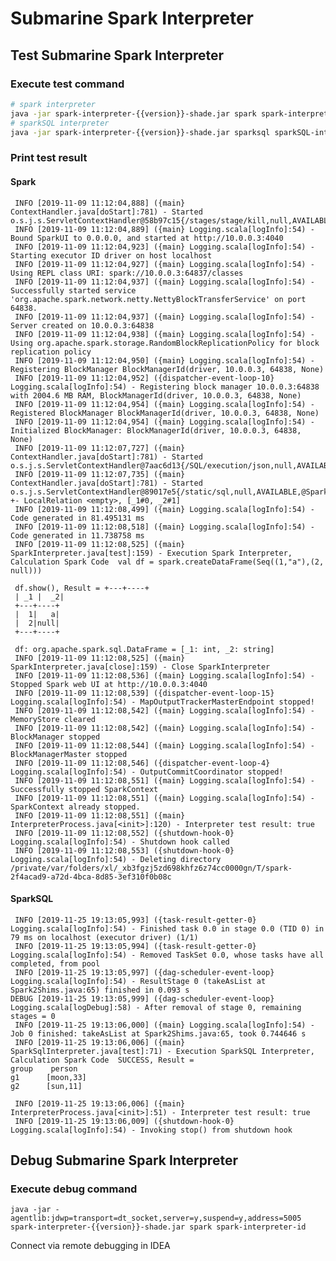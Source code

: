 <!--
   Licensed to the Apache Software Foundation (ASF) under one or more
   contributor license agreements.  See the NOTICE file distributed with
   this work for additional information regarding copyright ownership.
   The ASF licenses this file to You under the Apache License, Version 2.0
   (the "License"); you may not use this file except in compliance with
   the License.  You may obtain a copy of the License at
   http://www.apache.org/licenses/LICENSE-2.0
   Unless required by applicable law or agreed to in writing, software
   distributed under the License is distributed on an "AS IS" BASIS,
   WITHOUT WARRANTIES OR CONDITIONS OF ANY KIND, either express or implied.
   See the License for the specific language governing permissions and
   limitations under the License.
-->
# Submarine Spark Interpreter

## Test Submarine Spark Interpreter

### Execute test command
```bash
# spark interpreter
java -jar spark-interpreter-{{version}}-shade.jar spark spark-interpreter-id test
# sparkSQL interpreter
java -jar spark-interpreter-{{version}}-shade.jar sparksql sparkSQL-interpreter-id test
```

### Print test result 
#### Spark
```log
 INFO [2019-11-09 11:12:04,888] ({main} ContextHandler.java[doStart]:781) - Started o.s.j.s.ServletContextHandler@58b97c15{/stages/stage/kill,null,AVAILABLE,@Spark}
 INFO [2019-11-09 11:12:04,889] ({main} Logging.scala[logInfo]:54) - Bound SparkUI to 0.0.0.0, and started at http://10.0.0.3:4040
 INFO [2019-11-09 11:12:04,923] ({main} Logging.scala[logInfo]:54) - Starting executor ID driver on host localhost
 INFO [2019-11-09 11:12:04,927] ({main} Logging.scala[logInfo]:54) - Using REPL class URI: spark://10.0.0.3:64837/classes
 INFO [2019-11-09 11:12:04,937] ({main} Logging.scala[logInfo]:54) - Successfully started service 'org.apache.spark.network.netty.NettyBlockTransferService' on port 64838.
 INFO [2019-11-09 11:12:04,937] ({main} Logging.scala[logInfo]:54) - Server created on 10.0.0.3:64838
 INFO [2019-11-09 11:12:04,938] ({main} Logging.scala[logInfo]:54) - Using org.apache.spark.storage.RandomBlockReplicationPolicy for block replication policy
 INFO [2019-11-09 11:12:04,950] ({main} Logging.scala[logInfo]:54) - Registering BlockManager BlockManagerId(driver, 10.0.0.3, 64838, None)
 INFO [2019-11-09 11:12:04,952] ({dispatcher-event-loop-10} Logging.scala[logInfo]:54) - Registering block manager 10.0.0.3:64838 with 2004.6 MB RAM, BlockManagerId(driver, 10.0.0.3, 64838, None)
 INFO [2019-11-09 11:12:04,954] ({main} Logging.scala[logInfo]:54) - Registered BlockManager BlockManagerId(driver, 10.0.0.3, 64838, None)
 INFO [2019-11-09 11:12:04,954] ({main} Logging.scala[logInfo]:54) - Initialized BlockManager: BlockManagerId(driver, 10.0.0.3, 64838, None)
 INFO [2019-11-09 11:12:07,727] ({main} ContextHandler.java[doStart]:781) - Started o.s.j.s.ServletContextHandler@7aac6d13{/SQL/execution/json,null,AVAILABLE,@Spark}
 INFO [2019-11-09 11:12:07,735] ({main} ContextHandler.java[doStart]:781) - Started o.s.j.s.ServletContextHandler@89017e5{/static/sql,null,AVAILABLE,@Spark}                                                                                                                                                                                                          +- LocalRelation <empty>, [_1#0, _2#1]
 INFO [2019-11-09 11:12:08,499] ({main} Logging.scala[logInfo]:54) - Code generated in 81.495131 ms
 INFO [2019-11-09 11:12:08,518] ({main} Logging.scala[logInfo]:54) - Code generated in 11.738758 ms
 INFO [2019-11-09 11:12:08,525] ({main} SparkInterpreter.java[test]:159) - Execution Spark Interpreter, Calculation Spark Code  val df = spark.createDataFrame(Seq((1,"a"),(2, null)))
 
 df.show(), Result = +---+----+
 | _1 |  _2|
 +---+----+
 |  1|   a|
 |  2|null|
 +---+----+

 df: org.apache.spark.sql.DataFrame = [_1: int, _2: string]
 INFO [2019-11-09 11:12:08,525] ({main} SparkInterpreter.java[close]:159) - Close SparkInterpreter
 INFO [2019-11-09 11:12:08,536] ({main} Logging.scala[logInfo]:54) - Stopped Spark web UI at http://10.0.0.3:4040
 INFO [2019-11-09 11:12:08,539] ({dispatcher-event-loop-15} Logging.scala[logInfo]:54) - MapOutputTrackerMasterEndpoint stopped!
 INFO [2019-11-09 11:12:08,542] ({main} Logging.scala[logInfo]:54) - MemoryStore cleared
 INFO [2019-11-09 11:12:08,542] ({main} Logging.scala[logInfo]:54) - BlockManager stopped
 INFO [2019-11-09 11:12:08,544] ({main} Logging.scala[logInfo]:54) - BlockManagerMaster stopped
 INFO [2019-11-09 11:12:08,546] ({dispatcher-event-loop-4} Logging.scala[logInfo]:54) - OutputCommitCoordinator stopped!
 INFO [2019-11-09 11:12:08,551] ({main} Logging.scala[logInfo]:54) - Successfully stopped SparkContext
 INFO [2019-11-09 11:12:08,551] ({main} Logging.scala[logInfo]:54) - SparkContext already stopped.
 INFO [2019-11-09 11:12:08,551] ({main} InterpreterProcess.java[<init>]:120) - Interpreter test result: true
 INFO [2019-11-09 11:12:08,552] ({shutdown-hook-0} Logging.scala[logInfo]:54) - Shutdown hook called
 INFO [2019-11-09 11:12:08,553] ({shutdown-hook-0} Logging.scala[logInfo]:54) - Deleting directory /private/var/folders/xl/_xb3fgzj5zd698khfz6z74cc0000gn/T/spark-2f4acad9-a72d-4bca-8d85-3ef310f0b08c
```

#### SparkSQL
```log
 INFO [2019-11-25 19:13:05,993] ({task-result-getter-0} Logging.scala[logInfo]:54) - Finished task 0.0 in stage 0.0 (TID 0) in 79 ms on localhost (executor driver) (1/1)
 INFO [2019-11-25 19:13:05,994] ({task-result-getter-0} Logging.scala[logInfo]:54) - Removed TaskSet 0.0, whose tasks have all completed, from pool 
 INFO [2019-11-25 19:13:05,997] ({dag-scheduler-event-loop} Logging.scala[logInfo]:54) - ResultStage 0 (takeAsList at Spark2Shims.java:65) finished in 0.093 s
DEBUG [2019-11-25 19:13:05,999] ({dag-scheduler-event-loop} Logging.scala[logDebug]:58) - After removal of stage 0, remaining stages = 0
 INFO [2019-11-25 19:13:06,000] ({main} Logging.scala[logInfo]:54) - Job 0 finished: takeAsList at Spark2Shims.java:65, took 0.744646 s
 INFO [2019-11-25 19:13:06,006] ({main} SparkSqlInterpreter.java[test]:71) - Execution SparkSQL Interpreter, Calculation Spark Code  SUCCESS, Result = 
group    person
g1      [moon,33]
g2      [sun,11]

 INFO [2019-11-25 19:13:06,006] ({main} InterpreterProcess.java[<init>]:51) - Interpreter test result: true
 INFO [2019-11-25 19:13:06,009] ({shutdown-hook-0} Logging.scala[logInfo]:54) - Invoking stop() from shutdown hook

```


## Debug Submarine Spark Interpreter

### Execute debug command

```
java -jar -agentlib:jdwp=transport=dt_socket,server=y,suspend=y,address=5005 spark-interpreter-{{version}}-shade.jar spark spark-interpreter-id
```

Connect via remote debugging in IDEA

